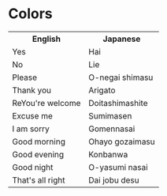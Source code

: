 # Colors

<table>
	<tr>
        <th>English</th>
        <th>Japanese</th>
    </tr>
    <tr>
        <td>Yes</td>
        <td>Hai</td>
    </tr>
    <tr>
        <td>No</td>
        <td>Lie</td>
    </tr>
    <tr>
        <td>Please</td>
        <td>O-negai shimasu</td>
    </tr>
    <tr>
        <td>Thank you</td>
        <td>Arigato</td>
    </tr>
    <tr>
        <td>ReYou're welcome</td>
        <td>Doitashimashite</td>
    </tr>
    <tr>
        <td>Excuse me</td>
        <td>Sumimasen</td>
    </tr>
    <tr>
        <td>I am sorry</td>
        <td>Gomennasai</td>
    </tr>
    <tr>
        <td>Good morning</td>
        <td>Ohayo gozaimasu</td>
    </tr>
    <tr>
        <td>Good evening</td>
        <td>Konbanwa</td>
    </tr>
    <tr>
        <td>Good night</td>
        <td>O-yasumi nasai</td>
    </tr>
    <tr>
        <td>That's all right</td>
        <td>Dai jobu desu</td>
    </tr>
</table>
